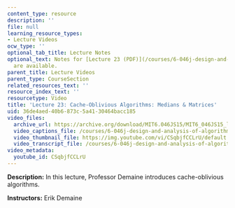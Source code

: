 ```yaml
---
content_type: resource
description: ''
file: null
learning_resource_types:
- Lecture Videos
ocw_type: ''
optional_tab_title: Lecture Notes
optional_text: Notes for [Lecture 23 (PDF)](/courses/6-046j-design-and-analysis-of-algorithms-spring-2015/resources/mit6_046js15_lec23)
  are available.
parent_title: Lecture Videos
parent_type: CourseSection
related_resources_text: ''
resource_index_text: ''
resourcetype: Video
title: 'Lecture 23: Cache-Oblivious Algorithms: Medians & Matrices'
uid: 36de4aed-40b6-873c-5a41-30464bacc185
video_files:
  archive_url: https://archive.org/download/MIT6.046JS15/MIT6_046JS15_lec23_300k.mp4
  video_captions_file: /courses/6-046j-design-and-analysis-of-algorithms-spring-2015/efbb28f8b99f50929f9d321651589329_1409658.vtt
  video_thumbnail_file: https://img.youtube.com/vi/CSqbjfCCLrU/default.jpg
  video_transcript_file: /courses/6-046j-design-and-analysis-of-algorithms-spring-2015/b93568c747321a13d79ef7721be6d50e_1409658.pdf
video_metadata:
  youtube_id: CSqbjfCCLrU
---
```


**Description:** In this lecture, Professor Demaine introduces cache-oblivious algorithms.

**Instructors:** Erik Demaine